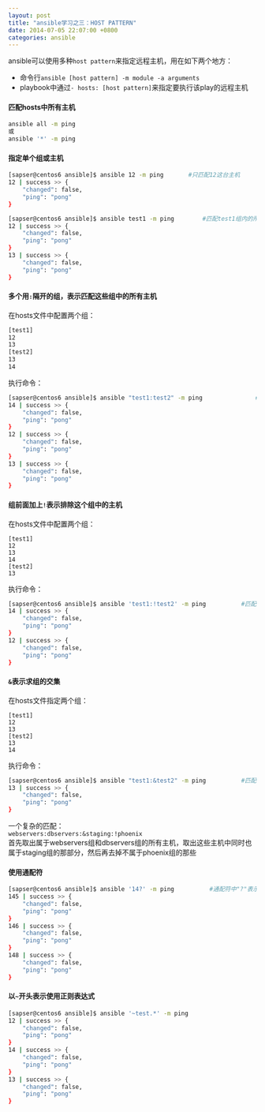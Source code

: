 ```yaml
---
layout: post
title: "ansible学习之三：HOST PATTERN"
date: 2014-07-05 22:07:00 +0800
categories: ansible
---
```


ansible可以使用多种`host pattern`来指定远程主机，用在如下两个地方：
<ul>
<li>命令行<code>ansible [host pattern] -m module -a arguments</code></li>
<li>playbook中通过<code>- hosts: [host pattern]</code>来指定要执行该play的远程主机</li>
</ul>


#### 匹配hosts中所有主机
```bash
ansible all -m ping
或
ansible '*' -m ping
```
  

#### 指定单个组或主机
```bash
[sapser@centos6 ansible]$ ansible 12 -m ping       #只匹配12这台主机
12 | success >> {
    "changed": false,
    "ping": "pong"
}

[sapser@centos6 ansible]$ ansible test1 -m ping        #匹配test1组内的所有主机
12 | success >> {
    "changed": false,
    "ping": "pong"
}
13 | success >> {
    "changed": false,
    "ping": "pong"
}
```


#### 多个用`:`隔开的组，表示匹配这些组中的所有主机
在hosts文件中配置两个组：

```bash
[test1]
12
13
[test2]
13
14
```
执行命令：

```bash
[sapser@centos6 ansible]$ ansible "test1:test2" -m ping               #同时属于多个组的主机只会执行一次
14 | success >> {
    "changed": false,
    "ping": "pong"
}
12 | success >> {
    "changed": false,
    "ping": "pong"
}
13 | success >> {
    "changed": false,
    "ping": "pong"
}
```


#### 组前面加上`!`表示排除这个组中的主机
在hosts文件中配置两个组：

```
[test1]
12
13
14
[test2]
13
```
执行命令：

```bash
[sapser@centos6 ansible]$ ansible 'test1:!test2' -m ping          #匹配所有在test1组却不在test2组中的主机
14 | success >> {
    "changed": false,
    "ping": "pong"
}
12 | success >> {
    "changed": false,
    "ping": "pong"
}
```


#### `&`表示求组的交集
在hosts文件指定两个组：

```
[test1]
12
13
[test2]
13
14
```
执行命令：

```bash
[sapser@centos6 ansible]$ ansible "test1:&test2" -m ping          #匹配同时在test1和test2组中的主机
13 | success >> {
    "changed": false,
    "ping": "pong"
}
```
一个复杂的匹配：  
`webservers:dbservers:&staging:!phoenix`  
首先取出属于webservers组和dbservers组的所有主机，取出这些主机中同时也属于staging组的那部分，然后再去掉不属于phoenix组的那些


#### 使用通配符
```bash
[sapser@centos6 ansible]$ ansible '14?' -m ping          #通配符中"?"表示匹配任意一个字符
145 | success >> {
    "changed": false,
    "ping": "pong"
}
146 | success >> {
    "changed": false,
    "ping": "pong"
}
148 | success >> {
    "changed": false,
    "ping": "pong"
}
```


#### 以`~`开头表示使用正则表达式
```bash
[sapser@centos6 ansible]$ ansible '~test.*' -m ping 
12 | success >> {
    "changed": false,
    "ping": "pong"
}
14 | success >> {
    "changed": false,
    "ping": "pong"
}
13 | success >> {
    "changed": false,
    "ping": "pong"
}
```

